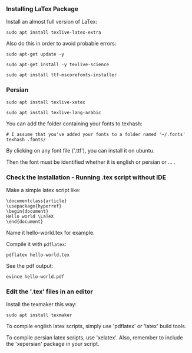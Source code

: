 

### Installing LaTex Package

Install an almost full version of LaTex:

```
sudo apt install texlive-latex-extra
```

Also do this in order to avoid probable errors:
```
sudo apt-get update -y

sudo apt-get install -y texlive-science

sudo apt install ttf-mscorefonts-installer
```


### Persian

```
sudo apt install texlive-xetex

sudo apt install texlive-lang-arabic
```

You can add the folder containing your fonts to texhash:

```
# I assume that you've added your fonts to a folder named '~/.fonts'
texhash .fonts/
```

By clicking on any font file ('.ttf'), you can install it on ubuntu.

Then the font must be identified whether it is english or persian or ... .


### Check the Installation - Running .tex script without IDE

Make a simple latex script like:

```
\documentclass{article}
\usepackage{hyperref}
\begin{document}
Hello world \LaTeX
\end{document}
```

Name it hello-world.tex for example.

Compile it with `pdflatex`:

```
pdflatex hello-world.tex
```

See the pdf output:

```
evince hello-world.pdf
```

### Edit the '.tex' files in an editor

Install the texmaker this way:

```
sudo apt install texmaker
```

To compile english latex scripts, simply use 'pdflatex' or 'latex' build tools.

To compile persian latex scripts, use 'xelatex'. Also, remember to include the 'xepersian' package in your script.
